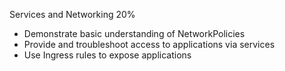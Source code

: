 Services and Networking 20%
- Demonstrate basic understanding of NetworkPolicies
- Provide and troubleshoot access to applications via services
- Use Ingress rules to expose applications
